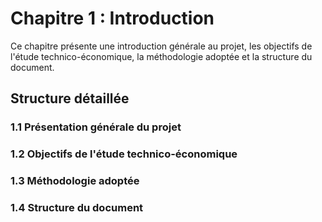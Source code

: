 # Chapitre 1 : Introduction

Ce chapitre présente une introduction générale au projet, les objectifs de l'étude technico-économique, la méthodologie adoptée et la structure du document.

## Structure détaillée

### 1.1 Présentation générale du projet
### 1.2 Objectifs de l'étude technico-économique
### 1.3 Méthodologie adoptée
### 1.4 Structure du document
